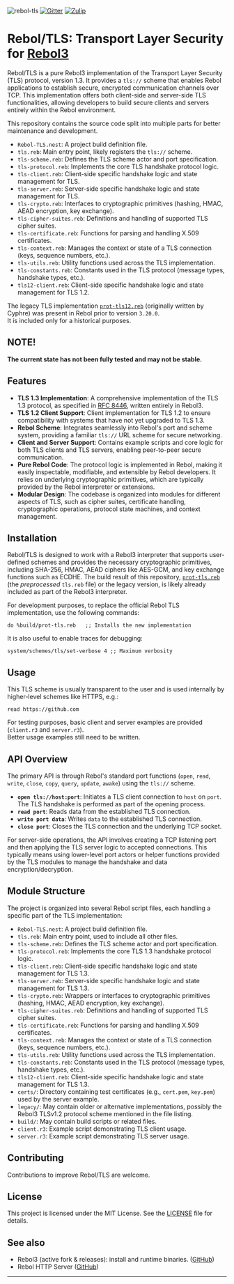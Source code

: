 ![rebol-tls](https://github.com/user-attachments/assets/2356d7f2-8880-440f-8240-7306cdf34453)
[![Gitter](https://badges.gitter.im/rebol3/community.svg)](https://app.gitter.im/#/room/#Rebol3:gitter.im)
[![Zulip](https://img.shields.io/badge/zulip-join_chat-brightgreen.svg)](https://rebol.zulipchat.com/#narrow/stream/371632-Rebol.2FHTTPd)

# Rebol/TLS: Transport Layer Security for [Rebol3][1]

Rebol/TLS is a pure Rebol3 implementation of the Transport Layer Security (TLS) protocol, version 1.3. It provides a `tls://` scheme that enables Rebol applications to establish secure, encrypted communication channels over TCP. This implementation offers both client-side and server-side TLS functionalities, allowing developers to build secure clients and servers entirely within the Rebol environment.

This repository contains the source code split into multiple parts for better maintenance and development.
-   `Rebol-TLS.nest`: A project build definition file.
-   `tls.reb`: Main entry point, likely registers the `tls://` scheme.
-   `tls-scheme.reb`: Defines the TLS scheme actor and port specification.
-   `tls-protocol.reb`: Implements the core TLS handshake protocol logic.
-   `tls-client.reb`: Client-side specific handshake logic and state management for TLS.
-   `tls-server.reb`: Server-side specific handshake logic and state management for TLS.
-   `tls-crypto.reb`: Interfaces to cryptographic primitives (hashing, HMAC, AEAD encryption, key exchange).
-   `tls-cipher-suites.reb`: Definitions and handling of supported TLS cipher suites.
-   `tls-certificate.reb`: Functions for parsing and handling X.509 certificates.
-   `tls-context.reb`: Manages the context or state of a TLS connection (keys, sequence numbers, etc.).
-   `tls-utils.reb`: Utility functions used across the TLS implementation.
-   `tls-constants.reb`: Constants used in the TLS protocol (message types, handshake types, etc.).
-   `tls12-client.reb`: Client-side specific handshake logic and state management for TLS 1.2.

The legacy TLS implementation [`prot-tls12.reb`][4] (originally written by Cyphre) was present in Rebol prior to version `3.20.0`.  
It is included only for a historical purposes.

## NOTE!

**The current state has not been fully tested and may not be stable.**

## Features

- **TLS 1.3 Implementation**: A comprehensive implementation of the TLS 1.3 protocol, as specified in [RFC 8446][5], written entirely in Rebol3.
- **TLS 1.2 Client Support**: Client implementation for TLS 1.2 to ensure compatibility with systems that have not yet upgraded to TLS 1.3.
- **Rebol Scheme**: Integrates seamlessly into Rebol's port and scheme system, providing a familiar `tls://` URL scheme for secure networking.
- **Client and Server Support**: Contains example scripts and core logic for both TLS clients and TLS servers, enabling peer-to-peer secure communication.
- **Pure Rebol Code**: The protocol logic is implemented in Rebol, making it easily inspectable, modifiable, and extensible by Rebol developers. It relies on underlying cryptographic primitives, which are typically provided by the Rebol interpreter or extensions.
- **Modular Design**: The codebase is organized into modules for different aspects of TLS, such as cipher suites, certificate handling, cryptographic operations, protocol state machines, and context management.

## Installation

Rebol/TLS is designed to work with a Rebol3 interpreter that supports user-defined schemes and provides the necessary cryptographic primitives, including SHA-256, HMAC, AEAD ciphers like AES-GCM, and key exchange functions such as ECDHE. The build result of this repository, [`prot-tls.reb`][3] (the _preprocessed_ `tls.reb` file) or the legacy version, is likely already included as part of the Rebol3 interpreter.

For development purposes, to replace the official Rebol TLS implementation, use the following commands:
```rebol
do %build/prot-tls.reb   ;; Installs the new implementation
```
It is also useful to enable traces for debugging:
```rebol
system/schemes/tls/set-verbose 4 ;; Maximum verbosity
```

## Usage

This TLS scheme is usually transparent to the user and is used internally by higher-level schemes like HTTPS, e.g.:
```rebol
read https://github.com
```
For testing purposes, basic client and server examples are provided (`client.r3` and `server.r3`).  
Better usage examples still need to be written.

## API Overview

The primary API is through Rebol's standard port functions (`open`, `read`, `write`, `close`, `copy`, `query`, `update`, `awake`) using the `tls://` scheme.

-   **`open tls://host:port`**: Initiates a TLS client connection to `host` on `port`. The TLS handshake is performed as part of the opening process.
-   **`read port`**: Reads data from the established TLS connection.
-   **`write port data`**: Writes `data` to the established TLS connection.
-   **`close port`**: Closes the TLS connection and the underlying TCP socket.

For server-side operations, the API involves creating a TCP listening port and then applying the TLS server logic to accepted connections. This typically means using lower-level port actors or helper functions provided by the TLS modules to manage the handshake and data encryption/decryption.

## Module Structure

The project is organized into several Rebol script files, each handling a specific part of the TLS implementation:

-   `Rebol-TLS.nest`: A project build definition file.
-   `tls.reb`: Main entry point, used to include all other files.
-   `tls-scheme.reb`: Defines the TLS scheme actor and port specification.
-   `tls-protocol.reb`: Implements the core TLS 1.3 handshake protocol logic.
-   `tls-client.reb`: Client-side specific handshake logic and state management for TLS 1.3.
-   `tls-server.reb`: Server-side specific handshake logic and state management for TLS 1.3.
-   `tls-crypto.reb`: Wrappers or interfaces to cryptographic primitives (hashing, HMAC, AEAD encryption, key exchange).
-   `tls-cipher-suites.reb`: Definitions and handling of supported TLS cipher suites.
-   `tls-certificate.reb`: Functions for parsing and handling X.509 certificates.
-   `tls-context.reb`: Manages the context or state of a TLS connection (keys, sequence numbers, etc.).
-   `tls-utils.reb`: Utility functions used across the TLS implementation.
-   `tls-constants.reb`: Constants used in the TLS protocol (message types, handshake types, etc.).
-   `tls12-client.reb`: Client-side specific handshake logic and state management for TLS 1.3.
-   `certs/`: Directory containing test certificates (e.g., `cert.pem`, `key.pem`) used by the server example.
-   `legacy/`: May contain older or alternative implementations, possibly the Rebol3 TLSv1.2 protocol scheme mentioned in the file listing.
-   `build/`: May contain build scripts or related files.
-   `client.r3`: Example script demonstrating TLS client usage.
-   `server.r3`: Example script demonstrating TLS server usage.
  
## Contributing

Contributions to improve Rebol/TLS are welcome.

## License

This project is licensed under the MIT License. See the [LICENSE](https://github.com/Oldes/Rebol-TLS/blob/main/LICENSE) file for details.

## See also
* Rebol3 (active fork & releases): install and runtime binaries. ([GitHub][1])
* Rebol HTTP Server ([GitHub][6])

---

[1]: https://github.com/Oldes/Rebol3 "Oldes/Rebol3: Source code for the Rebol [R3] interpreter"
[2]: https://github.com/Oldes/Rebol-TLS "GitHub - Oldes/Rebol-TLS: Rebol Transport Layer Security (TLS) Protocol and Scheme"
[3]: https://github.com/Oldes/Rebol-TLS/blob/main/build/prot-tls.reb "Preprocessed build result"
[4]: https://github.com/Oldes/Rebol-TLS/blob/main/legacy/prot-tls12.reb "TLS Protocol used in version prior Rebol 3.20.0"
[5]: https://datatracker.ietf.org/doc/html/rfc8446 "RFC 8446 - The Transport Layer Security (TLS) Protocol Version 1.3"
[6]: https://github.com/Oldes/Rebol-HTTPd "Rebol HTTP server"

